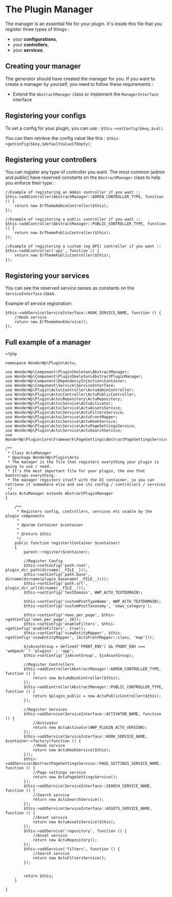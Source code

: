 # The Plugin Manager

The manager is an essential file for your plugin. It's inside this file that you register three types of things :

- your **configurations**,
- your **controllers**, 
- your **services**.

## Creating your manager

The generator should have created the manager for you. If you want to create a manager by yourself, you need to follow these requirements :

- Extend the `AbstractManager` class or implement the `ManagerInterface` interface

## Registering your configs

To set a config for your plugin, you can use : `$this->setConfig($key,$val)`.

You can then retrieve the config value like this : `$this->getConfig($key,$defaultValueIfEmpty)`;

## Registering your controllers

You can register any type of controller you want. The most common (admin and public) have reserved constants on the `AbstractManager` class to help you enforce their type :

```
//Example of registering an Admin controller if you want ::
$this->addController(AbstractManager::ADMIN_CONTROLLER_TYPE, function () {
    return new ErThemeAdminController($this);
});

//Example of registering a public controller if you want ::
$this->addController(AbstractManager::PUBLIC_CONTROLLER_TYPE, function () {
    return new ErThemePublicController($this);
});

//Example of registering a custom (eg API) controller if you want ::
$this->addController('api', function () {
    return new ErThemePublicController($this);
});
```

## Registering your services

You can see the reserved service names as constants on the `ServiceInterface` class.

Example of service registration:

```
$this->addService(ServiceInterface::HOOK_SERVICE_NAME, function () {
    //Hook service
    return new ErThemeHookService();
});
```
## Full example of a manager

```
<?php

namespace WonderWp\Plugin\Actu;

use WonderWp\Component\PluginSkeleton\AbstractManager;
use WonderWp\Component\PluginSkeleton\AbstractPluginManager;
use WonderWp\Component\DependencyInjection\Container;
use WonderWp\Component\Service\ServiceInterface;
use WonderWp\Plugin\Actu\Controller\ActuAdminController;
use WonderWp\Plugin\Actu\Controller\ActuPublicController;
use WonderWp\Plugin\Actu\Repository\ActuRepository;
use WonderWp\Plugin\Actu\Service\ActuActivator;
use WonderWp\Plugin\Actu\Service\ActuAssetsService;
use WonderWp\Plugin\Actu\Service\ActuFiltersService;
use WonderWp\Plugin\Actu\Service\ActuFrontMapper;
use WonderWp\Plugin\Actu\Service\ActuHookService;
use WonderWp\Plugin\Actu\Service\ActuPageSettingsService;
use WonderWp\Plugin\Actu\Service\ActuSearchService;
use WonderWp\Plugin\Core\Framework\PageSettings\AbstractPageSettingsService;

/**
 * Class ActuManager
 * @package WonderWp\Plugin\Actu
 * The manager is the file that registers everything your plugin is going to use / need.
 * It's the most important file for your plugin, the one that bootstraps everything.
 * The manager registers itself with the DI container, so you can retrieve it somewhere else and use its config / controllers / services
 */
class ActuManager extends AbstractPluginManager
{

    /**
     * Registers config, controllers, services etc usable by the plugin components
     *
     * @param Container $container
     *
     * @return $this
     */
    public function register(Container $container)
    {
        parent::register($container);

        //Register Config
        $this->setConfig('path.root', plugin_dir_path(dirname(__FILE__)));
        $this->setConfig('path.base', dirname(dirname(plugin_basename(__FILE__))));
        $this->setConfig('path.url', plugin_dir_url(dirname(__FILE__)));
        $this->setConfig('textDomain', WWP_ACTU_TEXTDOMAIN);

        $this->setConfig('customPostTypeName', WWP_ACTU_TEXTDOMAIN);
        $this->setConfig('customPostTaxonomy', 'news_category');

        $this->setConfig('news_per_page', $this->getConfig('news_per_page', 20));
        $this->setConfig('enableFilters', $this->getConfig('enableFilters', true));
        $this->setConfig('viewEntityMapper', $this->getConfig('viewEntityMapper', [ActuFrontMapper::class, 'map']));

        $jsAssetGroup = defined('FRONT_ENV') && FRONT_ENV === 'webpack' ? 'plugins' : 'app';
        $this->setConfig('jsAssetGroup', $jsAssetGroup);

        //Register Controllers
        $this->addController(AbstractManager::ADMIN_CONTROLLER_TYPE, function () {
            return new ActuAdminController($this);
        });
        $this->addController(AbstractManager::PUBLIC_CONTROLLER_TYPE, function () {
            return $plugin_public = new ActuPublicController($this);
        });

        //Register Services
        $this->addService(ServiceInterface::ACTIVATOR_NAME, function () {
            //Activator
            return new ActuActivator(WWP_PLUGIN_ACTU_VERSION);
        });
        $this->addService(ServiceInterface::HOOK_SERVICE_NAME, $container->factory(function () {
            //Hook service
            return new ActuHookService($this);
        }));
        $this->addService(AbstractPageSettingsService::PAGE_SETTINGS_SERVICE_NAME, function () {
            //Page settings service
            return new ActuPageSettingsService();
        });
        $this->addService(ServiceInterface::SEARCH_SERVICE_NAME, function () {
            //Search service
            return new ActuSearchService();
        });
        $this->addService(ServiceInterface::ASSETS_SERVICE_NAME, function () {
            //Asset service
            return new ActuAssetsService($this);
        });
        $this->addService('repository', function () {
            //Asset service
            return new ActuRepository();
        });
        $this->addService('filters', function () {
            //Search service
            return new ActuFiltersService();
        });


        return $this;
    }

}
```